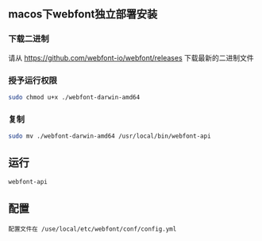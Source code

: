 ## macos下webfont独立部署安装
 
### 下载二进制
请从 https://github.com/webfont-io/webfont/releases 下载最新的二进制文件


### 授予运行权限
```sh
sudo chmod u+x ./webfont-darwin-amd64
```

### 复制
```sh
sudo mv ./webfont-darwin-amd64 /usr/local/bin/webfont-api
```


## 运行
```sh
webfont-api
```

## 配置
    配置文件在 /use/local/etc/webfont/conf/config.yml



